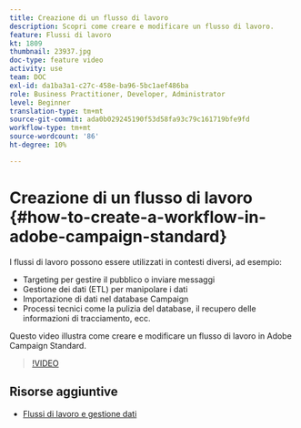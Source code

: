 ```yaml
---
title: Creazione di un flusso di lavoro
description: Scopri come creare e modificare un flusso di lavoro.
feature: Flussi di lavoro
kt: 1809
thumbnail: 23937.jpg
doc-type: feature video
activity: use
team: DOC
exl-id: da1ba3a1-c27c-458e-ba96-5bc1aef486ba
role: Business Practitioner, Developer, Administrator
level: Beginner
translation-type: tm+mt
source-git-commit: ada0b029245190f53d58fa93c79c161719bfe9fd
workflow-type: tm+mt
source-wordcount: '86'
ht-degree: 10%

---
```


# Creazione di un flusso di lavoro {#how-to-create-a-workflow-in-adobe-campaign-standard}

I flussi di lavoro possono essere utilizzati in contesti diversi, ad esempio:

* Targeting per gestire il pubblico o inviare messaggi
* Gestione dei dati (ETL) per manipolare i dati
* Importazione di dati nel database Campaign
* Processi tecnici come la pulizia del database, il recupero delle informazioni di tracciamento, ecc.

Questo video illustra come creare e modificare un flusso di lavoro in Adobe Campaign Standard.

>[!VIDEO](https://video.tv.adobe.com/v/23937?quality=12)

## Risorse aggiuntive

* [Flussi di lavoro e gestione dati](https://docs.adobe.com/content/help/en/campaign-standard/using/managing-processes-and-data/about-workflows-and-data-management/discovering-workflows.html)
